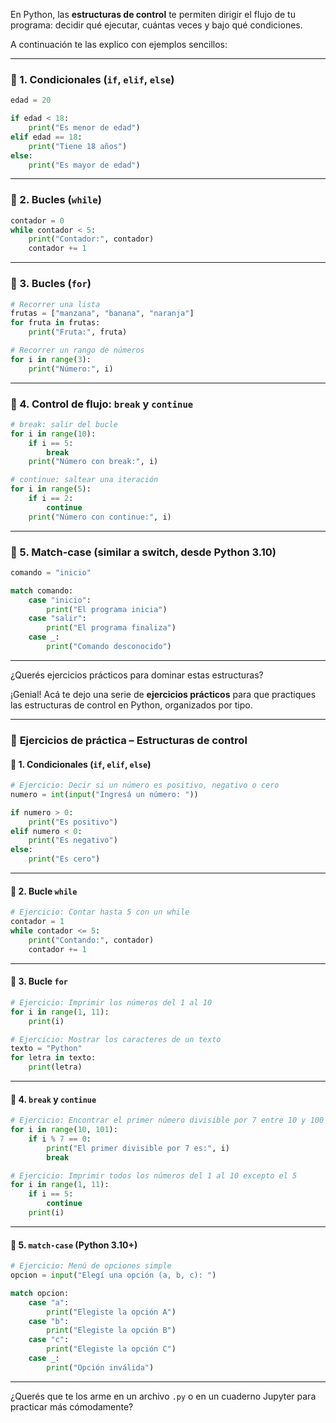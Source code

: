 En Python, las **estructuras de control** te permiten dirigir el flujo de tu programa: decidir qué ejecutar, cuántas veces y bajo qué condiciones.

A continuación te las explico con ejemplos sencillos:

---

### 🔁 1. **Condicionales (`if`, `elif`, `else`)**

```python
edad = 20

if edad < 18:
    print("Es menor de edad")
elif edad == 18:
    print("Tiene 18 años")
else:
    print("Es mayor de edad")
```

---

### 🔁 2. **Bucles (`while`)**

```python
contador = 0
while contador < 5:
    print("Contador:", contador)
    contador += 1
```

---

### 🔁 3. **Bucles (`for`)**

```python
# Recorrer una lista
frutas = ["manzana", "banana", "naranja"]
for fruta in frutas:
    print("Fruta:", fruta)

# Recorrer un rango de números
for i in range(3):
    print("Número:", i)
```

---

### 🛑 4. **Control de flujo: `break` y `continue`**

```python
# break: salir del bucle
for i in range(10):
    if i == 5:
        break
    print("Número con break:", i)

# continue: saltear una iteración
for i in range(5):
    if i == 2:
        continue
    print("Número con continue:", i)
```

---

### 🧩 5. **Match-case (similar a switch, desde Python 3.10)**

```python
comando = "inicio"

match comando:
    case "inicio":
        print("El programa inicia")
    case "salir":
        print("El programa finaliza")
    case _:
        print("Comando desconocido")
```

---

¿Querés ejercicios prácticos para dominar estas estructuras?

¡Genial! Acá te dejo una serie de **ejercicios prácticos** para que practiques las estructuras de control en Python, organizados por tipo.

---

### 🧠 **Ejercicios de práctica – Estructuras de control**

#### 🔸 1. **Condicionales (`if`, `elif`, `else`)**

```python
# Ejercicio: Decir si un número es positivo, negativo o cero
numero = int(input("Ingresá un número: "))

if numero > 0:
    print("Es positivo")
elif numero < 0:
    print("Es negativo")
else:
    print("Es cero")
```

---

#### 🔸 2. **Bucle `while`**

```python
# Ejercicio: Contar hasta 5 con un while
contador = 1
while contador <= 5:
    print("Contando:", contador)
    contador += 1
```

---

#### 🔸 3. **Bucle `for`**

```python
# Ejercicio: Imprimir los números del 1 al 10
for i in range(1, 11):
    print(i)

# Ejercicio: Mostrar los caracteres de un texto
texto = "Python"
for letra in texto:
    print(letra)
```

---

#### 🔸 4. **`break` y `continue`**

```python
# Ejercicio: Encontrar el primer número divisible por 7 entre 10 y 100
for i in range(10, 101):
    if i % 7 == 0:
        print("El primer divisible por 7 es:", i)
        break

# Ejercicio: Imprimir todos los números del 1 al 10 excepto el 5
for i in range(1, 11):
    if i == 5:
        continue
    print(i)
```

---

#### 🔸 5. **`match-case` (Python 3.10+)**

```python
# Ejercicio: Menú de opciones simple
opcion = input("Elegí una opción (a, b, c): ")

match opcion:
    case "a":
        print("Elegiste la opción A")
    case "b":
        print("Elegiste la opción B")
    case "c":
        print("Elegiste la opción C")
    case _:
        print("Opción inválida")
```

---

¿Querés que te los arme en un archivo `.py` o en un cuaderno Jupyter para practicar más cómodamente?